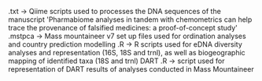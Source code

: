 .txt -> Qiime scripts used to processes the DNA sequences of the manuscript 'Pharmabiome analyses in tandem with chemometrics can help trace the provenance of falsified medicines: a proof-of-concept study'
.mstpca -> Mass mountaineer v7 set up files used for ordination analyses and country prediction modelling
.R -> R scripts used for eDNA diversity analyses and representation (16S, 18S and trnl), as well as biogeographic mapping of identified taxa (18S and trnl)
DART .R -> script used for representation of DART results of analyses conducted in Mass Mountaineer
